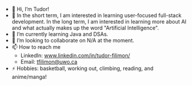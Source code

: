 - 👋 Hi, I’m Tudor!
- 👀 In the short term, I am interested in learning user-focused full-stack development. In the long term, I am interested in learning more about AI and what actually makes up the word "Artificial Intelligence".
- 🌱 I’m currently learning Java and DSAs.
- 💞️ I’m looking to collaborate on N/A at the moment.
- 📫 How to reach me
    - LinkedIn: www.linkedin.com/in/tudor-filimon/
    - Email: tfilimon@uwo.ca
- ⚡ Hobbies: basketball, working out, climbing, reading, and anime/manga!

<!---
tfili-6/tfili-6 is a ✨ special ✨ repository because its `README.md` (this file) appears on your GitHub profile.
You can click the Preview link to take a look at your changes.
--->
